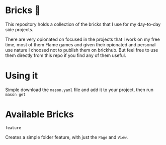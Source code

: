 # Bricks 🧱

This repository holds a collection of the bricks that I use for my day-to-day side projects.

There are very opionated on focused in the projects that I work on my free time, most of them
Flame games and given their opionated and personal use nature I choosed not to publish them on
brickhub. But feel free to use them directly from this repo if you find any of them useful.

# Using it

Simple download the `mason.yaml` file and add it to your project, then run `mason get`

# Available Bricks

`feature`

Creates a simple folder feature, with just the `Page` and `View`.
